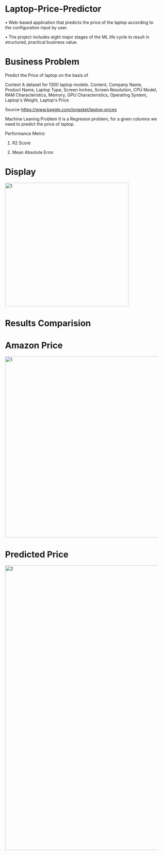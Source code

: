 # Laptop-Price-Predictor

• Web-based application that predicts the price of the laptop according to the configuration input by user.

• The project includes eight major stages of the ML life cycle to result in structured, practical business value.

# Business Problem
Predict the Price of laptop on the basis of

Context A dataset for 1300 laptop models.
Content, Company Name, Product Name, Laptop Type, Screen Inches, Screen Resolution, CPU Model, RAM Characteristics, Memory, GPU Characteristics, Operating System, Laptop's Weight, Laptop's Price

Source-https://www.kaggle.com/ionaskel/laptop-prices

Machine Leaning Problem
It is a Regresion problem, for a given columns we need to predict the price of laptop.

Performance Metric

1. R2 Score

2. Mean Absolute Error

# Display
<img width="407" alt="1" src="https://user-images.githubusercontent.com/63099028/183035027-a8e3e365-7d37-4ed1-93d3-02ecd44ff668.PNG">


# Results Comparision
# Amazon Price

<img width="597" alt="1" src="https://user-images.githubusercontent.com/63099028/180611808-28a90158-4f95-4199-b767-f53e584b7366.PNG">

# Predicted Price

<img width="938" alt="2" src="https://user-images.githubusercontent.com/63099028/180611810-97d7b279-f1b0-4f62-9469-4f01b931e1f6.PNG">